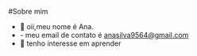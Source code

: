 #Sobre mim
- 👋 oii,meu nome é Ana. 
- *-* meu email de contato é anasilva9564@gmail.com
- 👀 tenho interesse em aprender 

<!---
AninhaEGN/AninhaEGN is a ✨ special ✨ repository because its `README.md` (this file) appears on your GitHub profile.
You can click the Preview link to take a look at your changes.
--->
